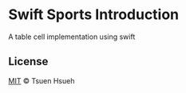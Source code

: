 # Swift Sports Introduction
A table cell implementation using swift

## License
[MIT](LICENSE) © Tsuen Hsueh
